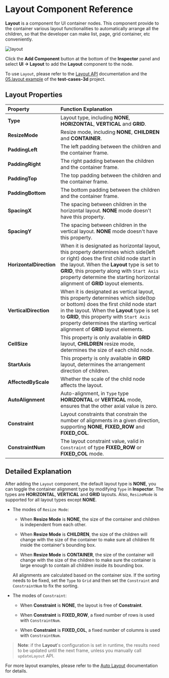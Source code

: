 # Layout Component Reference

__Layout__ is a component for UI container nodes. This component provide to the container various layout functionalities to automatically arrange all the children, so that the developer can make list, page, grid container, etc conveniently.

  ![layout](layout/layout.png)

Click the __Add Component__ button at the bottom of the __Inspector__ panel and select __UI -> Layout__ to add the __Layout__ component to the node.

To use `Layout`, please refer to the [Layout API](__APIDOC__/en/#/docs/3.4/en/ui/Class/Layout) documentation and the [05.layout example](https://github.com/cocos-creator/test-cases-3d/tree/v3.4/assets/cases/ui/05.layout) of the **test-cases-3d** project.

## Layout Properties

| Property           | Function Explanation      |
| :--------------         | :-----------   |
| __Type__                 | Layout type, including __NONE__, __HORIZONTAL__, __VERTICAL__ and __GRID__. |
| __ResizeMode__           | Resize mode, including __NONE__, __CHILDREN__ and __CONTAINER__. |
| __PaddingLeft__          | The left padding between the children and the container frame. |
| __PaddingRight__         | The right padding between the children and the container frame. |
| __PaddingTop__           | The top padding between the children and the container frame. |
| __PaddingBottom__        | The bottom padding between the children and the container frame. |
| __SpacingX__             | The spacing between children in the horizontal layout. __NONE__ mode doesn't have this property. |
| __SpacingY__             | The spacing between children in the vertical layout. __NONE__ mode doesn't have this property. |
| __HorizontalDirection__  | When it is designated as horizontal layout, this property determines which side(left or right) does the first child node start in the layout. When the __Layout__ type is set to __GRID__, this property along with `Start Axis` property determine the starting horizontal alignment of __GRID__ layout elements. |
| __VerticalDirection__    | When it is designated as vertical layout, this property determines which side(top or bottom) does the first child node start in the layout. When the __Layout__ type is set to __GRID__, this property with `Start Axis` property determines the starting vertical alignment of __GRID__ layout elements. |
| __CellSize__             | This property is only available in __GRID__ layout, __CHILDREN__ resize mode, determines the size of each child node. |
| __StartAxis__            | This property is only available in __GRID__ layout, determines the arrangement direction of children. |
| __AffectedByScale__      | Whether the scale of the child node affects the layout.  |
| __AutoAlignment__      | Auto-alignment, in `Type` type __HORIZONTAL__ or __VERTICAL__ mode, ensures that the other axial value is zero.  |
| __Constraint__      | Layout constraints that constrain the number of alignments in a given direction, supporting __NONE__, __FIXED_ROW__ and __FIXED_COL__.  |
| __ConstraintNum__      | The layout constraint value, valid in `Constraint` of type __FIXED_ROW__ or __FIXED_COL__ mode.  |

## Detailed Explanation

After adding the `Layout` component, the default layout type is __NONE__, you can toggle the container alignment type by modifying `Type` in **Inspector**. The types are **HORIZONTAL**, **VERTICAL** and **GRID** layouts. Also, `ResizeMode` is supported for all layout types except **NONE**.

- The modes of `Resize Mode`:

    - When __Resize Mode__ is __NONE__, the size of the container and children is independent from each other.

    - When __Resize Mode__ is __CHILDREN__, the size of the children will change with the size of the container to make sure all children fit inside the container's bounding box.

    - When __Resize Mode__ is __CONTAINER__, the size of the container will change with the size of the children to make sure the container is large enough to contain all children inside its bounding box.

    All alignments are calculated based on the container size. If the sorting needs to be fixed, set the `Type` to `Grid` and then set the `Constraint` and `ConstraintNum` to fix the sorting.

- The modes of `Constraint`:

    - When __Constraint__ is __NONE__, the layout is free of __Constraint__.

    - When __Constraint__ is __FIXED_ROW__, a fixed number of rows is used with `ConstraintNum`.

    - When __Constraint__ is __FIXED_COL__, a fixed number of columns is used with `ConstraintNum`.

> __Note__: if the __Layout__'s configuration is set in runtime, the results need to be updated until the next frame, unless you manually call `updateLayout` API.

For more layout examples, please refer to the [Auto Layout](../engine/auto-layout.md) documentation for details.
